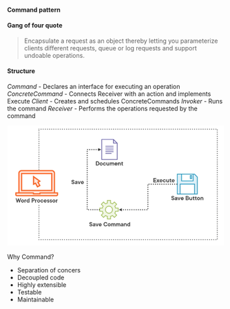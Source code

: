 
#### Command pattern

#### Gang of four quote
>Encapsulate a request as an object thereby letting you parameterize clients different requests, queue or log requests and support undoable operations.

#### Structure
*Command* - Declares an interface for executing an operation
*ConcreteCommand* - Connects Receiver with an action and implements Execute
*Client* - Creates and schedules ConcreteCommands
*Invoker* - Runs the command
*Receiver* - Performs the operations requested by the command

![wp-save-command](wp-save-command.png)

Why Command?

- Separation of concers
- Decoupled code
- Highly extensible
- Testable
- Maintainable